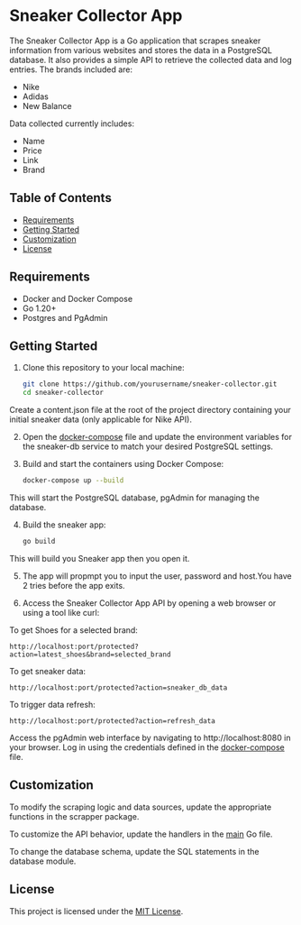 # Sneaker Collector App

The Sneaker Collector App is a Go application that scrapes sneaker information from various websites and stores the data in a PostgreSQL database. It also provides a simple API to retrieve the collected data and log entries. The brands included are:

- Nike
- Adidas
- New Balance

Data collected currently includes:

- Name
- Price
- Link
- Brand

## Table of Contents

- [Requirements](#requirements)
- [Getting Started](#gettingstarted)
- [Customization](#customization)
- [License](#license)

## Requirements

- Docker and Docker Compose
- Go 1.20+
- Postgres and PgAdmin

## Getting Started

1. Clone this repository to your local machine:

   ```sh
   git clone https://github.com/yourusername/sneaker-collector.git
   cd sneaker-collector
   ```

Create a content.json file at the root of the project directory containing your initial sneaker data (only applicable for Nike API).

2. Open the [docker-compose](docker-compose.yml) file and update the environment variables for the sneaker-db service to match your desired PostgreSQL settings.

3. Build and start the containers using Docker Compose:

   ```sh
   docker-compose up --build
   ```

This will start the PostgreSQL database, pgAdmin for managing the database.

4. Build the sneaker app:

   ```sh
   go build
   ```

This will build you Sneaker app then you open it.

5. The app will propmpt you to input the user, password and host.You have 2 tries before the app exits.

6. Access the Sneaker Collector App API by opening a web browser or using a tool like curl:

To get Shoes for a selected brand:

    http://localhost:port/protected?action=latest_shoes&brand=selected_brand

To get sneaker data:

    http://localhost:port/protected?action=sneaker_db_data

To trigger data refresh:

    http://localhost:port/protected?action=refresh_data

Access the pgAdmin web interface by navigating to http://localhost:8080 in your browser. Log in using the credentials defined in the [docker-compose](docker-compose.yml) file.

## Customization

To modify the scraping logic and data sources, update the appropriate functions in the scrapper package.

To customize the API behavior, update the handlers in the [main](main.go) Go file.

To change the database schema, update the SQL statements in the database module.

## License

This project is licensed under the [MIT License](LICENSE).
